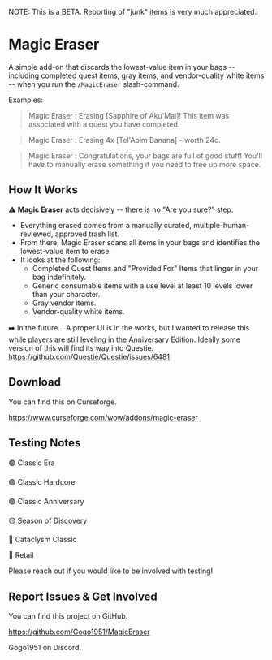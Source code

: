 NOTE: This is a BETA. Reporting of "junk" items is very much appreciated.

# Magic Eraser

A simple add-on that discards the lowest-value item in your bags -- including completed quest items, gray items, and vendor-quality white items -- when you run the `/MagicEraser` slash-command.

Examples:

> Magic Eraser : Erasing [Sapphire of Aku'Mai]! This item was associated with a quest you have completed.

> Magic Eraser : Erasing 4x [Tel'Abim Banana] - worth 24c.

> Magic Eraser : Congratulations, your bags are full of good stuff! You'll have to manually erase something if you need to free up more space.

## How It Works

⚠️ **Magic Eraser** acts decisively -- there is no "Are you sure?" step. 

* Everything erased comes from a manually curated, multiple-human-reviewed, approved trash list.
* From there, Magic Eraser scans all items in your bags and identifies the lowest-value item to erase.
* It looks at the following:
  * Completed Quest Items and "Provided For" Items that linger in your bag indefinitely.
  * Generic consumable items with a use level at least 10 levels lower than your character.
  * Gray vendor items.
  * Vendor-quality white items.

➡️ In the future... A proper UI is in the works, but I wanted to release this while players are still leveling in the Anniversary Edition. Ideally some version of this will find its way into Questie. https://github.com/Questie/Questie/issues/6481

## Download

You can find this on Curseforge.

https://www.curseforge.com/wow/addons/magic-eraser

## Testing Notes

🟢 Classic Era

🟢 Classic Hardcore

🟢 Classic Anniversary

🟡 Season of Discovery

🔴 Cataclysm Classic

🔴 Retail

Please reach out if you would like to be involved with testing!

## Report Issues & Get Involved

You can find this project on GitHub.

https://github.com/Gogo1951/MagicEraser

Gogo1951 on Discord.
